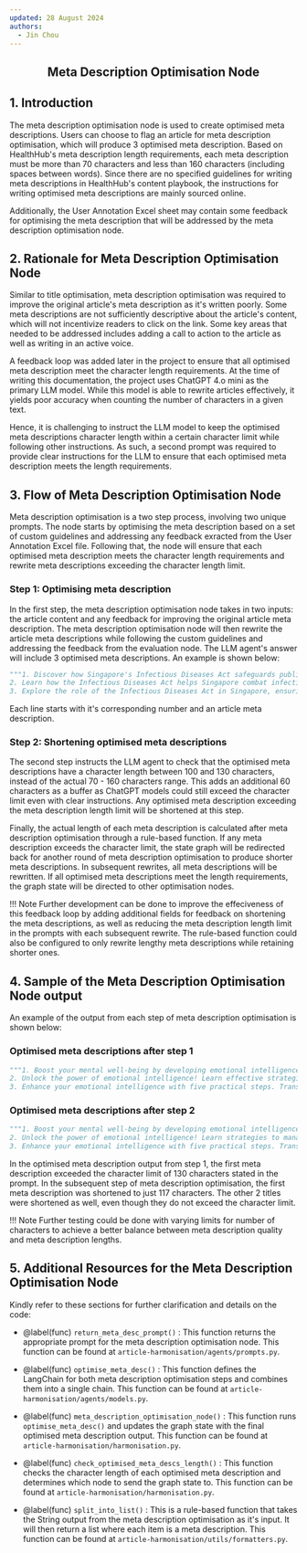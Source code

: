 ```yaml
---
updated: 28 August 2024
authors:
  - Jin Chou
---
```


<center><h2><p> Meta Description Optimisation Node</p></h2></center>

## 1. Introduction

The meta description optimisation node is used to create optimised meta descriptions. Users can choose to flag an article for meta description optimisation, which will produce 3 optimised meta description. Based on HealthHub's meta description length requirements, each meta description must be more than 70 characters and less than 160 characters (including spaces between words). Since there are no specified guidelines for writing meta descriptions in HealthHub's content playbook, the instructions for writing optimised meta descriptions are mainly sourced online.

Additionally, the User Annotation Excel sheet may contain some feedback for optimising the meta description that will be addressed by the meta description optimisation node.

## 2. Rationale for Meta Description Optimisation Node

Similar to title optimisation, meta description optimisation was required to improve the original article's meta description as it's written poorly. Some meta descriptions are not sufficiently descriptive about the article's content, which will not incentivize readers to click on the link. Some key areas that needed to be addressed includes adding a call to action to the article as well as writing in an active voice.

A feedback loop was added later in the project to ensure that all optimised meta description meet the character length requirements. At the time of writing this documentation, the project uses ChatGPT 4.o mini as the primary LLM model. While this model is able to rewrite articles effectively, it yields poor accuracy when counting the number of characters in a given text.

Hence, it is challenging to instruct the LLM model to keep the optimised meta descriptions character length within a certain character limit while following other instructions. As such, a second prompt was required to provide clear instructions for the LLM to ensure that each optimised meta description meets the length requirements.

## 3. Flow of Meta Description Optimisation Node

Meta description optimisation is a two step process, involving two unique prompts. The node starts by optimising the meta description based on a set of custom guidelines and addressing any feedback exracted from the User Annotation Excel file. Following that, the node will ensure that each optimised meta description meets the character length requirements and rewrite meta descriptions exceeding the character length limit.

### Step 1: Optimising meta description

In the first step, the meta description optimisation node takes in two inputs: the article content and any feedback for improving the original article meta description. The meta description optimisation node will then rewrite the article meta descriptions while following the custom guidelines and addressing the feedback from the evaluation node. The LLM agent's answer will include 3 optimised meta descriptions. An example is shown below:

```python
"""1. Discover how Singapore's Infectious Diseases Act safeguards public health by enforcing vaccinations and controlling outbreaks.
2. Learn how the Infectious Diseases Act helps Singapore combat infectious diseases through proactive measures and mandatory vaccinations.
3. Explore the role of the Infectious Diseases Act in Singapore, ensuring safety through strict reporting, vaccinations, and outbreak management."""
```

Each line starts with it's corresponding number and an article meta description.

### Step 2: Shortening optimised meta descriptions

The second step instructs the LLM agent to check that the optimised meta descriptions have a character length between 100 and 130 characters, instead of the actual 70 - 160 characters range. This adds an additional 60 characters as a buffer as ChatGPT models could still exceed the character limit even with clear instructions. Any optimised meta description exceeding the meta description length limit will be shortened at this step.

Finally, the actual length of each meta description is calculated after meta description optimisation through a rule-based function. If any meta description exceeds the character limit, the state graph will be redirected back for another round of meta description optimisation to produce shorter meta descriptions. In subsequent rewrites, all meta descriptions will be rewritten. If all optimised meta descriptions meet the length requirements, the graph state will be directed to other optimisation nodes.

!!! Note
Further development can be done to improve the effeciveness of this feedback loop by adding additional fields for feedback on shortening the meta descriptions, as well as reducing the meta description length limit in the prompts with each subsequent rewrite. The rule-based function could also be configured to only rewrite lengthy meta descriptions while retaining shorter ones.

## 4. Sample of the Meta Description Optimisation Node output

An example of the output from each step of meta description optimisation is shown below:

### Optimised meta descriptions after step 1

```python
"""1. Boost your mental well-being by developing emotional intelligence. Discover actionable tips to enhance your emotional awareness today! # 134 characters
2. Unlock the power of emotional intelligence! Learn effective strategies to manage your emotions and improve your daily life. #123 characters
3. Enhance your emotional intelligence with five practical steps. Transform your relationships and boost your mental health now! # 125 characters"""
```

### Optimised meta descriptions after step 2

```python
"""1. Boost your mental well-being by developing emotional intelligence. Discover tips to enhance your emotional awareness! # 117 characters
2. Unlock the power of emotional intelligence! Learn strategies to manage your emotions and improve your daily life. # 113 characters
3. Enhance your emotional intelligence with five practical steps. Transform relationships and boost your mental health! # 116 characters"""
```

In the optimised meta description output from step 1, the first meta description exceeded the character limit of 130 characters stated in the prompt. In the subsequent step of meta description optimisation, the first meta description was shortened to just 117 characters. The other 2 titles were shortened as well, even though they do not exceed the character limit.

!!! Note
Further testing could be done with varying limits for number of characters to achieve a better balance between meta description quality and meta description lengths.

## 5. Additional Resources for the Meta Description Optimisation Node

Kindly refer to these sections for further clarification and details on the code:

- @label(func) `return_meta_desc_prompt()` : This function returns the appropriate prompt for the meta description optimisation node. This function can be found at `article-harmonisation/agents/prompts.py`.

- @label(func) `optimise_meta_desc()` : This function defines the LangChain for both meta description optimisation steps and combines them into a single chain. This function can be found at `article-harmonisation/agents/models.py`.

- @label(func) `meta_description_optimisation_node()` : This function runs `optimise_meta_desc()` and updates the graph state with the final optimised meta description output. This function can be found at `article-harmonisation/harmonisation.py`.

- @label(func) `check_optimised_meta_descs_length()` : This function checks the character length of each optimised meta description and determines which node to send the graph state to. This function can be found at `article-harmonisation/harmonisation.py`.

- @label(func) `split_into_list()` : This is a rule-based function that takes the String output from the meta description optimisation as it's input. It will then return a list where each item is a meta description. This function can be found at `article-harmonisation/utils/formatters.py`.
